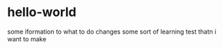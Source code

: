 # hello-world
some iformation to what to do
changes some sort of learning test thatn i want to make

